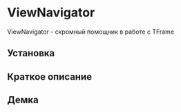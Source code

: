 # ViewNavigator
ViewNavigator - скромный помощник в работе с TFrame

## Установка
## Краткое описание
## Демка

